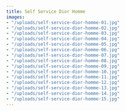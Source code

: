 ```yaml
---
title: Self Service Dior Homme
images:
- "/uploads/self-service-dior-homme-01.jpg"
- "/uploads/self-service-dior-homme-02.jpg"
- "/uploads/self-service-dior-homme-03.jpg"
- "/uploads/self-service-dior-homme-04.jpg"
- "/uploads/self-service-dior-homme-05.jpg"
- "/uploads/self-service-dior-homme-06.jpg"
- "/uploads/self-service-dior-homme-07.jpg"
- "/uploads/self-service-dior-homme-08.jpg"
- "/uploads/self-service-dior-homme-09.jpg"
- "/uploads/self-service-dior-homme-10.jpg"
- "/uploads/self-service-dior-homme-11.jpg"
- "/uploads/self-service-dior-homme-12.jpg"
- "/uploads/self-service-dior-homme-13.jpg"
- "/uploads/self-service-dior-homme-14.jpg"
- "/uploads/self-service-dior-homme-15.jpg"
---
```


